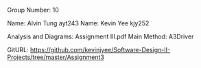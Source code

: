 Group Number: 10

Name: Alvin Tung ayt243
Name: Kevin Yee kjy252

Analysis and Diagrams: Assignment III.pdf
Main Method: A3Driver 

GitURL: https://github.com/kevinjyee/Software-Design-II-Projects/tree/master/Assignment3
